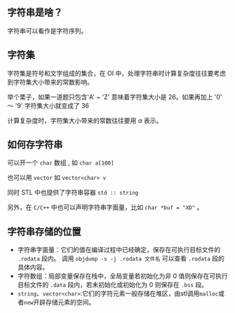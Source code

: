 ## 字符串是啥？

字符串可以看作是字符序列。

## 字符集

字符集是符号和文字组成的集合，在 OI 中，处理字符串时计算复杂度往往要考虑到字符集大小带来的常数影响。

举个栗子，如果一道题只包含'A' ~ 'Z' 意味着字符集大小是 26。如果再加上 '0' ～ '9' 字符集大小就变成了 36

计算复杂度时，字符集大小带来的常数往往要用 $\alpha$ 表示。

## 如何存字符串

可以开一个 `char` 数组 , 如 `char a[100]` 

也可以用 `vector` 如 `vector<char> v` 

同时 STL 中也提供了字符串容器 `std :: string` 

另外，在 `C/C++` 中也可以声明字符串字面量，比如 `char *buf = "XD"` 。

## 字符串存储的位置

-   字符串字面量：它们的值在编译过程中已经确定，保存在可执行目标文件的 `.rodata` 段内。
    调用 `objdump -s -j .rodata 文件名` 可以查看 `.rodata` 段的具体内容。
-   字符数组：局部变量保存在栈中，全局变量若初始化为非 0 值则保存在可执行目标文件的 `.data` 段内，若未初始化或初始化为 0 则保存在 `.bss` 段。
-   `string`、`vector<char>`:它们的字符元素一般存储在堆区，由stl调用`malloc`或者`new`开辟存储元素的空间。
